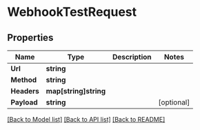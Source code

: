 # WebhookTestRequest

## Properties

Name | Type | Description | Notes
------------ | ------------- | ------------- | -------------
**Url** | **string** |  | 
**Method** | **string** |  | 
**Headers** | **map[string]string** |  | 
**Payload** | **string** |  | [optional] 

[[Back to Model list]](../README#documentation-for-models) [[Back to API list]](../README#documentation-for-api-endpoints) [[Back to README]](../README)



